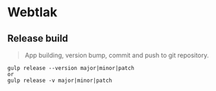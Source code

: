 # Webtlak

## Release build
> App building, version bump, commit and push to git repository.

```
gulp release --version major|minor|patch
or
gulp release -v major|minor|patch
```
